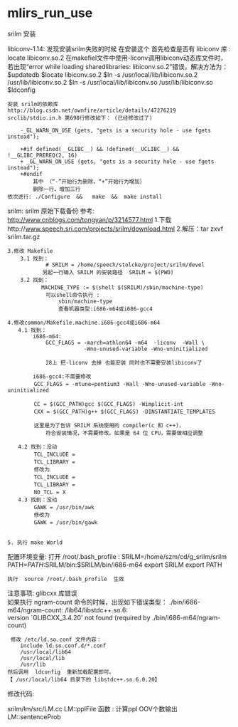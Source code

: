 # mlirs_run_use

srilm 安装


libiconv-1.14: 发现安装srilm失败的时候 在安装这个
    首先检查是否有 libiconv 库 : 
        locate libiconv.so.2
                在makefiel文件中使用-liconv调用libiconv动态库文件时，
                若出现“error while loading sharedlibraries: libiconv.so.2”错误，解决方法为：
                $updatedb
                $locate libiconv.so.2
                $ln -s /usr/local/lib/libiconv.so.2 /usr/lib/libiconv.so.2
                $ln -s /usr/local/lib/libiconv.so /usr/lib/libiconv.so
                $ldconfig

    安装 srilm的依赖库   http://blog.csdn.net/ownfire/article/details/47276219 
    srclib/stdio.in.h 第698行修改如下： (已经修改过了)

        -_GL_WARN_ON_USE (gets, "gets is a security hole - use fgets instead");

        +#if defined(__GLIBC__) && !defined(__UCLIBC__) && !__GLIBC_PREREQ(2, 16)
        + _GL_WARN_ON_USE (gets, "gets is a security hole - use fgets instead");
        +#endif
            其中 （“-”开始行为删除，“+”开始行为增加）
            删除一行，增加三行 
    依次进行: ./Configure  &&   make  &&  make install


srilm:
    srilm 原始下载备份 
    参考:  http://www.cnblogs.com/tongyan/p/3214577.html
    1.下载http://www.speech.sri.com/projects/srilm/download.html
    2.解压：tar zxvf srilm.tar.gz

    3.修改 Makefile 
        3.1 找到： 
                # SRILM = /home/speech/stolcke/project/srilm/devel
        　　　  另起一行输入 SRILM 的安装路径  SRILM = $(PWD)
        3.2 找到：
        　　　　MACHINE_TYPE := $(shell $(SRILM)/sbin/machine-type)
                可以shell命令执行 : 
                    sbin/machine-type 
                    查看机器类型:i686-m64或i686-gcc4

    4.修改common/Makefile.machine.i686-gcc4或i686-m64
    　　4.1 找到：
            i686-m64:
                GCC_FLAGS = -march=athlon64 -m64  -liconv  -Wall \
                            -Wno-unused-variable -Wno-uninitialized

                28上 把-liconv 去掉 也能安装 同时也不需要安装libiconv了

            i686-gcc4:不需要修改
    　　　　　GCC_FLAGS = -mtune=pentium3 -Wall -Wno-unused-variable -Wno-uninitialized

    　　　　　CC = $(GCC_PATH)gcc $(GCC_FLAGS) -Wimplicit-int
    　　　　　CXX = $(GCC_PATH)g++ $(GCC_FLAGS) -DINSTANTIATE_TEMPLATES

    　　　　　这里是为了告诉 SRILM 系统使用的 compiler(c 和 c++)，
                符合安装情况，不需要修改。如果是 64 位 CPU，需要做相应调整

    　　4.2 找到：没动
    　　　　　TCL_INCLUDE =
    　　　　　TCL_LIBRARY =
    　　　　　修改为
    　　　　　TCL_INCLUDE =
    　　　　　TCL_LIBRARY =
    　　　　　NO_TCL = X　　
    　　4.3 找到：没动
    　　　　　GAWK = /usr/bin/awk   
    　　　　　修改为
    　　　　　GAWK = /usr/bin/gawk


    5. 执行 make World 


配置环境变量:
    打开 /root/.bash_profile :
        SRILM=/home/szm/cd/g_srilm/srilm
        PATH=$PATH:$SRILM/bin:$SRILM/bin/i686-m64
        export SRILM
        export PATH
       
    执行  source /root/.bash_profile  生效 


注意事项:
    glibcxx 库错误  
    如果执行 ngram-count 命令的时候，出现如下错误类型：
     ./bin/i686-m64/ngram-count: /lib64/libstdc++.so.6: \
         version `GLIBCXX_3.4.20' not found (required by ./bin/i686-m64/ngram-count)

     修改 /etc/ld.so.conf 文件内容：
        include ld.so.conf.d/*.conf
        /usr/local/lib64
        /usr/local/lib
        /usr/lib
    然后调用  ldconfig  重新加载配置即可。
    【 /usr/local/lib64 目录下的 libstdc++.so.6.0.20】


修改代码:

srilm/lm/src/LM.cc 
    LM::pplFile 函数 : 计算ppl  OOV个数输出 
        LM::sentenceProb





